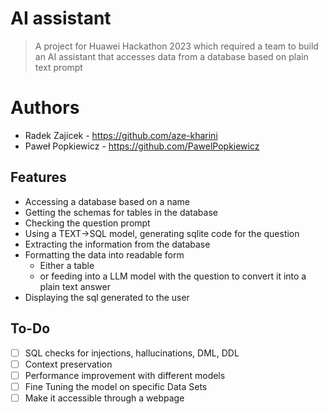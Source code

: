 # AI assistant

> A project for Huawei Hackathon 2023 which required a team to build an AI assistant that accesses data from a database based on plain text prompt

# Authors
- Radek Zajicek - https://github.com/aze-kharini
- Paweł Popkiewicz - https://github.com/PawelPopkiewicz
## Features
- Accessing a database based on a name
- Getting the schemas for tables in the database
- Checking the question prompt
- Using a TEXT->SQL model, generating sqlite code for the question
- Extracting the information from the database
- Formatting the data into readable form
  - Either a table
  - or feeding into a LLM model with the question to convert it into a plain text answer
- Displaying the sql generated to the user

## To-Do
- [ ] SQL checks for injections, hallucinations, DML, DDL
- [ ] Context preservation
- [ ] Performance improvement with different models
- [ ] Fine Tuning the model on specific Data Sets
- [ ] Make it accessible through a webpage
